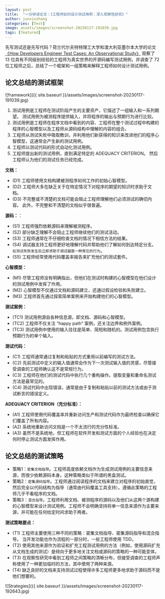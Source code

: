 ```yaml
---
layout: post
title:  "一分钟读论文：《工程师如何设计测试用例：深入观察性研究》"
author: junxinzhang
categories: [Test]
image: assets/images/screenshot-20230117-191039.jpg
tags: [featured]
---
```

先写测试还是先写代码？荷兰代尔夫特特理工大学和澳大利亚墨尔本大学的论文[《How Developers Engineer Test Cases: An Observational Study》][paper1-url] 观察了 13 位具有不同级别经验的工程师为真实世界的开源码编写测试用例，并调查了 72 位工程师之后，总结了一个框架和一组策略来解释工程师如何设计测试用例。

## 论文总结的测试框架

![framework]({{ site.baseurl }}/assets/images/screenshot-20230117-191039.jpg)

1. 测试用例是工程师在测试阶段产生的主要资产，它描述了一组输入和一系列期望。 测试用例为被测程序提供输入，并将程序的输出与预期行为进行比较。
2. 测试用例是工程师在程序文档中看到的内容、工程师在整个测试过程中构建的程序的心智模型以及工程师从源码结构中理解的内容的组合。
3. 工程师从测试失败中吸取教训，并利用他们新获得的知识来改进他们的程序心智模型，这通常会产生新的测试用例。
4. 工程师以测试代码的形式自动化测试用例。
5. 工程师提出新的测试用例，直到满足特定的 ADEQUACY CRITERION。 然后工程师认为他们的测试任务已经完成。

**文档：**
- (D1) 工程师使用文档构建被测程序如何工作的初始心智模型。
- (D2) 工程师大多在缺乏关于在特定情况下对程序的期望的知识时求助于文档。
- (D3) 不完整或不清楚的文档可能会阻止工程师理解他们必须测试的确切内容。 此外，不完整和不清楚的文档似乎很普遍。

**源码：**：
- (S1) 工程师强烈依赖源码来理解被测程序。
- (S2) 部分缺乏理解不会阻止工程师继续他们的测试活动。
- (S3) 工程师通常在不仔细检查文档的情况下相信方法的结果。
- (S4) 调试器支持工程师更好地理解代码并帮助他们了解如何到达特定分支。 `在测试失败发生后立即求助于调试器是一种常见的行为`。
- (S5) 工程师经常使用代码覆盖率报告来扩充他们的测试套件。


**心智模型：**
- (M1) 尽管工程师没有明确指出，但他们在测试时构建的心智模型在他们设计的测试用例中发挥了作用。
- (M2) 心智模型不仅通过文档和源码建立，还通过假设检验和失败建立。
- (M3) 工程师首先通过探索简单案例来开始构建他们的心智模型。


**测试案例：**
- (TC1) 测试用例源自各种信息源，即文档、源码和心智模型。
- (TC2) 工程师不仅关注 “happy path” 案例，还关注边界和例外案例。
- (TC3) 测试用例中使用的输入往往是简单、简短和随机的。测试用例包含执行预期行为的单个输入。


**测试代码：**
- (C1) 工程师通常通过复制和粘贴的方式重用以前编写的测试方法。
- (C2) 先前测试中定义的输入值通常会作为下一次测试输入值的灵感，尽管接受调查的工程师确认这不是常规行为。
- (C3) 工程师在他们的测试代码中执行几个重构操作。提取变量和重命名测试方法是最常见的。
- (C4) 测试代码中出现错误，通常是由于复制和粘贴以前的测试方法或由于测试断言的错误定义。

**ADEQUACY CRITERION（充分标准）：**
- (A1) 工程师使用代码覆盖率并重新访问生产和测试代码作为最终检查以确保它们覆盖了所有内容。
- (A2) 系统地重新访问文档是一个不太流行的充分性标准。
- (A3) 虽然不是系统地，但工程师在软件开发和测试方面的个人经验也在决定何时停止测试方面发挥作用。

## 论文总结的测试策略
- 策略1：`密集文档指导`。工程师高度依赖文档作为生成测试用例的主要信息来源，而很少依赖源码本身。这种策略类似于所谓的黑盒测试。
- 策略2：`密集源码指导`。工程师通过阅读程序的文档来建立对程序的初始直觉，然后完全以代码结构为指导（通常由代码覆盖工具支持）。遵循此策略的工程师几乎不看程序的文档。
- 策略3：`混合指导`。工程师利用文档、被测程序的源码以及他们从这两个源构建的心智模型来设计测试用例。工程师不会明确坚持将单一信息来源作为主要来源，并可能在任何给定时间求助于两者。

**测试策略要点：**
- (T1) 工程师主要使用三种不同的策略：密集文档指导、密集源码指导和混合指导。 当开发功能也作为流程的一部分时，一些工程师使用 TDD。
- (T2) 使用其他来源作为验证和扩充工程测试用例的方法（例如，使用源码扩充从文档生成的测试）是倾向于更多地关注文档或源码的策略的一种可能变体。
- (T3) 在观察性研究中看到工程师之间策略的清晰分布，但接受调查的工程师声称使用了一种更加临时的方法，其中使用了两种来源。
- (T4) 缺乏良好的文档来支持测试过程使得许多工程师更多地求助于源码而不是他们想要的。

![Strategies]({{ site.baseurl }}/assets/images/screenshot-20230117-192643.jpg)

[paper1-url]: https://arxiv.org/pdf/2103.01783.pdf